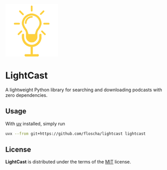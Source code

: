 ![LightCast Logo](logo.png)
# LightCast

A lightweight Python library for searching and downloading podcasts with zero dependencies.

## Usage

With [uv](https://github.com/astral-sh/uv) installed, simply run
```sh
uvx --from git+https://github.com/floscha/lightcast lightcast
```

## License

**LightCast** is distributed under the terms of the [MIT](https://spdx.org/licenses/MIT.html) license.
